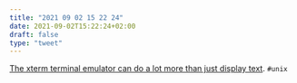 ```yaml
---
title: "2021 09 02 15 22 24"
date: 2021-09-02T15:22:24+02:00
draft: false
type: "tweet"
---
```

[The xterm terminal emulator can do a lot more than just display text](https://utcc.utoronto.ca/~cks/space/blog/unix/XTermQuiteSophisticated). `#unix`
